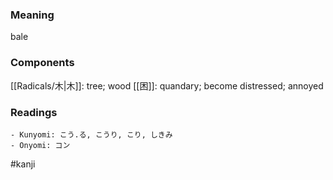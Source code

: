 ### Meaning

bale

### Components

[[Radicals/木|木]]: tree; wood [[困]]: quandary; become distressed; annoyed

### Readings

```
- Kunyomi: こう.る, こうり, こり, しきみ
- Onyomi: コン
```

#kanji